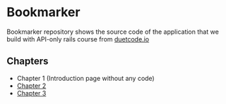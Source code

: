 # Bookmarker

Bookmarker repository shows the source code of the application that we build with API-only rails course from [duetcode.io](https://duetcode.io/rails-api-only-course)

## Chapters

- Chapter 1 (Introduction page without any code)
- [Chapter 2](https://github.com/duetcode/bookmarker/commits/chapter-2)
- [Chapter 3](https://github.com/duetcode/bookmarker/commits/chapter-3)
